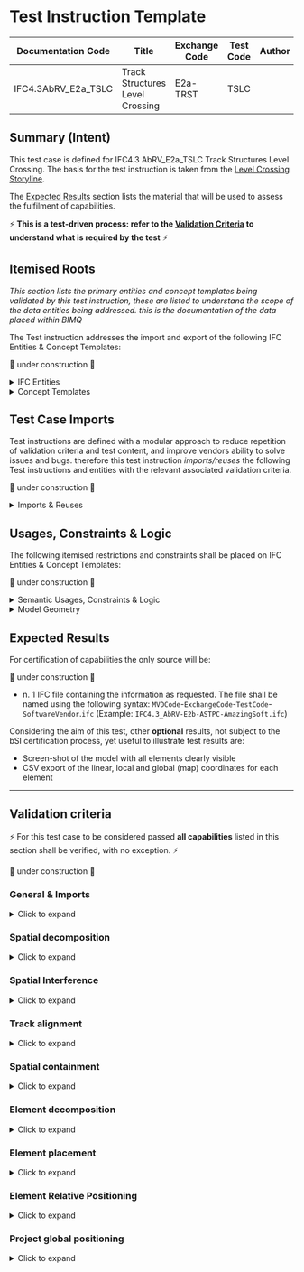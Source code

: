 # Test Instruction Template

| Documentation Code   | Title                                          | Exchange Code | Test Code | Author          | Data Owner | Version | Date       |
|----------------------|------------------------------------------------|---------------|-----------| ----------------|------------|---------|------------|
| IFC4.3AbRV_E2a_TSLC   | Track Structures Level Crossing               | E2a-TRST      | TSLC      |                 | FTIA      | 1.0     | 07.03.2022 |


## Summary (Intent)

This test case is defined for IFC4.3 AbRV_E2a_TSLC Track Structures Level Crossing. The basis for the test instruction is taken from the [Level Crossing Storyline](https://github.com/IFCRail/IFC-Rail-Unit-Test/tree/master/8_Storylines%20Test%20(SL)/SL08_Level%20Crossing).  

The [Expected Results](#Expected-Results) section lists the material that will be used to assess the fulfilment of capabilities.

:zap: **This is a test-driven process: refer to the [Validation Criteria](#Validation-Criteria) to understand what is required by the test** :zap:

## Itemised Roots
*This section lists the primary entities and concept templates being validated by this test instruction, these are listed to understand the scope of the data entities being addressed. this is the documentation of the data placed within BIMQ*

The Test instruction addresses the import and export of the following IFC Entities & Concept Templates:

:construction: under construction :construction:

<details><summary>IFC Entities</summary>

These entities represent a test-specific subset of the wider AbRV_Ex exchange and the overall AbRV MVD. **The scope of the test shall not be used as a definitive scope of the exchange, or of the entire MVD.**

- Model setup
  - *IfcProject*
  - *IfcSite*
  - *IfcRailway*
  - *IfcRoad*
  - *IfcFacilityPart/IfcRailwayPart/IfcRoadPart*
  - *IfcUnitAssignment*
  - *IfcGeometricRepresentationContext*
  - *IfcMapConversion*
  - *IfcProjectedCRS*
- Alignment (Track)
  - *IfcAlignment*
  - *IfcAlignmentHorizontal*
  - *IfcAlignmentVertical*
  - *IfcAlignmentSegment*
  - *IfcAlignmentHorizontalSegment*
  - *IfcAlignmentVerticalSegment*
  - *IfcCompositeCurve*
  - *IfcGradientCurve*
  - *IfcCurveSegment*
  - *IfcLine*
  - *IfcCircle*
  - *IfcClothoid*
- Boom barrier
  - Signal assembly
    - *IfcMember*
    - *IfcSignal*
    - *IfcSign*
  - IfcDoor
  - *IfcFooting*
  - *IfcRailing*
  
- Signaling equipment
  - *IfcSensor* (axle counters)
  - *IfcDiscreteAccessory* (snow plough protection)
  - IfcJunctionBox

</details>

<details><summary>Concept Templates</summary>

These concept templates represent a test-specific subset of the wider AbRV_Ex exchange and the overall AbRV MVD, that must be correctly exported to meet the validation criteria. **The scope of the test shall not be used as a definitive scope of the exchange, or of the entire MVD.**

- *Model setup*
  - *Project Units*
  - *Project Representation Context*
  - *Project Global Positioning*
- *Spatial structure, spatial interference and spatial containment*
  - *Spatial Composition*
  - *Spatial Decomposition*
  - *Spatial Interference*
  - *Spatial Container*
- *Alignment*
  - *Alignment Layout*
  - *Alignment Geometry Gradient*
- *Element composition*
  - *Element Composition*
  - *Element Decomposition*

- *Product placement and relative positioning*
  - *Product Linear Placement*
  - *Product Local Placement*
  - *Product Relative Positioning*
- *Other (missing in this spec at the moment)*
  - *(Material Constituent Set)*
  - *(Object Typing)*

</details>

## Test Case Imports
Test instructions are defined with a modular approach to reduce repetition of validation criteria and test content, and improve vendors ability to solve issues and bugs. therefore this test instruction *imports/reuses* the following Test instructions and entities with the relevant associated validation criteria.

:construction: under construction :construction:

<details><summary>Imports & Reuses</summary>

| TI Code                                  | Test Instruction Title    | Comments                     |
|------------------------------------------|---------------------------|------------------------------|
| [IFC4.3AbRV_E0_MSTP](../../E0-SCFD/MSTP) | Model Setup & Positioning | PROJ-01 imported along with RCTX-01 and associated configuration and history data |

</details>

## Usages, Constraints & Logic
The following itemised restrictions and constraints shall be placed on IFC Entities & Concept Templates:

:construction: under construction :construction:

<details><summary>Semantic Usages, Constraints & Logic</summary>
The following itemised Usages, Constraints & Logic are normative entries within the AbRV MVD and MUST be satisfied to meet the defined validation criteria.

| **ID**  | **CRITERIA**                                  | **VALUE**                           | **COMMENT** |
| ------- | --------------------------------------------- | ----------------------------------- | ----------- |
| SE_00   | Spatial structure is verified                 | See below for further specification |             |
| ALIG_00 | Alignment layout structure is verified        | See below for further specification |             |
| SITE_00 | Alignment shall always be contained in a Site | na                                  |             |
| SC_00   | Spatial Containment is verified               | See below for further specification |             |
| EC_00   | Element Composition is verified               | See below for further specification |             |
| EP_00   | Element Placement is verified                 | See below for further specification |             |
| ERP_00  | Element relative positioning verified         | See below for further specification |             |
| SI_00   | Spatial interference is verified              | See below for further specification |             |

SE_00: Spatial structure is verified

>1. The dataset shall contain one *IfcSite* instance
>2. The dataset shall contain one `IfcRailway` instance that is aggregated into the *IfcSite* according to CT Spatial Composition. 
>3. The dataset shall contain one `IfcRoad` instance that is aggregated into the *IfcSite* according to CT Spatial Composition. 
>4. The *IfcRailway* instance shall be decomposed into three *IfcFacilityPart* instances according to CT Spatial Decomposition
>   1. One `IfcFacilityPart` with `PredefinedType=IfcRailwayPartTypeEnum.TRACKSTRUCTURE`
>   2. One `IfcFacilityPart` with `PredefinedType=IfcFacilityPartCommonTypeEnum.LEVELCROSSING`
>   3. One `IfcFacilityPart` with `PredefinedType=IfcRailwayPartTypeEnum.TRACKSTRUCTURE`
>5. The `IfcRoad` instance shall be decomposed into three `IfcFacilityPart` instances according to CT Spatial Decomposition
>   1. One `IfcFacilityPart` with `PredefinedType=IfcRoadPartTypeEnum.ROADSEGMENT`
>   2. One `IfcFacilityPart` with `PredefinedType=IfcFacilityPartCommonTypeEnum.LEVELCROSSING`
>   3. One `IfcFacilityPart` with `PredefinedType=IfcRoadPartTypeEnum.ROADSEGMENT`
>6. The two facility parts representing the level crossing in the road and railway facilities shall be linked as interfering according to CT Spatial Interference

ALIG_00: Alignment layout structure is verified

> 1. Each `IfcAlignment` must nest exactly 1 `IfcAlignmentHorizontal`
> 2. Each `IfcAlignment` must nest at most 1 `IfcAlignmentVertical`
> 3. Each `IfcAlignmentHorizontal` must be nested only by 1 `IfcAlignment`
> 4. Each `IfcAlignmentVertical` must be nested only by 1 `IfcAlignment`
> 5. Each `IfcAlignment` must nest only `IfcAlignmentHorizontal`, or `IfcAlignmentVertical`
> 6. Each `IfcAlignmentHorizontal` must nest only `IfcAlignmentHorizontalSegment`
> 7. Each `IfcAlignmentVertical` must nest only `IfcAlignmentVerticalSegment`
> 8. Each `IfcAlignmentHorizontalSegment` must be nested only by 1 `IfcAlignmentHorizontal`
> 9. Each `IfcAlignmentVerticalSegment` must be nested only by 1 `IfcAlignmentVertical`

SC_00: Spatial Containment is verified

> 1. The top level signal assembly (`IfcElementAssembly/SIGNALASSEMBLY`) is contained in the `IfcRoad` facility.
> 2. The axle counters (`IfcSensor/WHEELSENSOR`) is contained in the `LEVELCROSSING` facility part belonging to the `IfcRailway` facility.
> 3. The junction boxes (`IfcJunctionBox/DATA`) is contained in the `LEVELCROSSING` facility part belonging to the `IfcRailway` facility.
> 4. The snow plough protection equipment (`IfcDiscreteAccessory/RAIL_MECHANICAL_EQUIPMENT`) is contained in the `LEVELCROSSING` facility part belonging to the `IfcRailway` facility.

EC_00: Element Composition is verified

> 1. A second level signal assembly (`IfcElementAssembly/SIGNALASSEMBLY`) is a component of the top level signal assembly.
> 2. The boom barrier (`IfcDoor/BOOM_BARRIER`) is a component of the top level signal assembly.
> 3. The footing (`IfcFooting/PAD_FOOTING`) is a component of the top level signal assembly.
> 4. The railing (`IfcRailing/GUARDRAIL`) is a component of the top level signal assembly.
> 5. The post  (`IfcMember/POST`)  is a component of the second level signal assembly.
> 6. The visual signal (`IfcSignal/VISUAL`)  is a component of the second level signal assembly.
> 7. The audio signal (`IfcSignal/AUDIO`)  is a component of the second level signal assembly.
> 8. The sign (`IfcSign/PICTORAL`)  is a component of the second level signal assembly.

EP_00: Element Placement is verified

> 1. The track alignment (`IfcAlignment`) shall have an `IfcLocalPlacement` relative to the placement of the `IfcSite`.
> 2. The top level signal assembly shall have an associated `IfcLinearPlacement` relative to the track alignment curve according to CT Product Linear Placement at the specified location.
> 3. The components of the top level signal assembly shall have an associated `IfcLocalPlacement` relative to the `IfcLinearPlacement` of the top level signal assembly at the specified locations according to CT Product Local Placement.
> 4. The axle counters (IfcSensor/WHEELSENSOR) shall have an associated `IfcLinearPlacement` relative to the track alignment curve according to CT Product Linear Placement at the specified location.
> 5. The snow plough protection (IfcDiscreteAccessory/RAIL_MECHANICAL_EQUIPMENT) shall have an associated `IfcLinearPlacement` relative to the track alignment curve according to CT Product Linear Placement at the specified location.
> 6. The junction boxes (IfcJunctionBox/DATA) shall have an associated `IfcLinearPlacement` relative to the track alignment curve according to CT Product Linear Placement at the specified location.

ERP_00: Element Relative Positioning

> 1. All elements in the dataset having an associated IfcLinearPlacement shall have a relative positioning relationship with the corresponding track alignment according to CT Product Relative Positioning.

SI_00: Spatial Interference

> 1. There shall be one `IfcRelInterferesElements` instance specifying a "Crosses" interference relationship between the different IfcFacilityPart/LEVELCROSSING instances.

</details>

<details><summary>Model Geometry</summary>
The Test case requires the following additional checks related to Model Geometry:



| **ID**  | **CRITERIA**                                   | **VALUE**                           | **COMMENT** |
| ------- | ---------------------------------------------- | ----------------------------------- | ----------- |
| ALIG_01 | Alignment geometric representation is verified | See below for further specification |             |


> 1. Each `IfcAlignment` shall have one Representation with RepresentationIdentifier="Axis" and RepresentationType="Curve3D" referencing 1 `IfcGradientCurve`
> 1. Each `IfcAlignmentHorizontal` shall have one Representation with RepresentationIdentifier="Axis" and RepresentationType="Curve2D" referencing 1 `IfcCompositeCurve`
> 1. Each `IfcAlignmentVertical` shall have one Representation with RepresentationIdentifier="Axis" and RepresentationType="Curve3D" referencing 1 `IfcGradientCurve` (the same instance as is referred from the owning `IfcAlignment` instance). 
> 1. Geometric representations shall correspond to the semantic definitions.

</details>

## Expected Results

For certification of capabilities the only source will be:

:construction: under construction :construction:

- n. 1 IFC file containing the information as requested. The file shall be named using the following syntax: `MVDCode`-`ExchangeCode`-`TestCode`-`SoftwareVendor`.`ifc` (Example: `IFC4.3_AbRV-E2b-ASTPC-AmazingSoft.ifc`)

Considering the aim of this test, other **optional** results, not subject to the bSI certification process, yet useful to illustrate test results are:
- Screen-shot of the model with all elements clearly visible
- CSV export of the linear, local and global (map) coordinates for each element

---

## Validation criteria
:zap: For this test case to be considered passed **all capabilities** listed in this section shall be verified, with no exception. :zap:

:construction: under construction :construction:

### General & Imports

<details><summary>Click to expand</summary>

- All the concept templates must be correctly implemented as presented in the validation criteria
- At least 1 instance of each entity listed in [Itemised Roots](#Itemised-Roots) is present in the file.


#### Imports
| **TI Code**        | **Criteria Codes** | *COMMENT**                                         |
|--------------------|--------------------|----------------------------------------------------|
| IFC4.3AbRV_E0_MSTP | ALL CRITERIA       | As outlined in the dataset [Imported Entities Table](Dataset/README.md#Imported-Entities-Table) |


#### General
| **ID**  | **CRITERIA**                                        | **VALUE**                                     | **COMMENT** |
|---------|-----------------------------------------------------|-----------------------------------------------|-------------|
| GENE_01 | All requested entities are present in the IFC model | per [Entities Table](Dataset/README.md#Entities-Table) |    |

</details>

### Spatial decomposition

<details><summary>Click to expand</summary>
> **Acceptance criteria**: For the **Spatial decomposition** capability, the validation procedure must verify that a Spatial Element of the requested type is decomposed by (via `IfcRelAggregates`) exactly a given number of Spatial Elements of the requested type, no more and no less.


| Relating Spatial Element | Relating Spatial Element Type | Minimum | Maximum | Related Spatial element | Related Spatial Element Type                | Usage type   |
| ------------------------ | ----------------------------- | ------- | ------- | ----------------------- | ------------------------------------------- | ------------ |
| IfcSite                  |                               | 1       | 1       | IfcRoad                 |                                             |              |
| IfcSite                  |                               | 1       | 1       | IfcRailway              |                                             |              |
| IfcRoad                  |                               | 2       | 2       | IfcFacilityPart         | IfcRoadPartTypeEnum.ROADSEGMENT             | LONGITUDINAL |
| IfcRoad                  |                               | 1       | 1       | IfcFacilityPart         | IfcFacilityPartCommonTypeEnum.LEVELCROSSING | LONGITUDINAL |
| IfcRailway               |                               | 2       | 2       | IfcFacilityPart         | IfcRailwayPartTypeEnum.TRACKSTRUCTURE       | LONGITUDINAL |
| IfcRailway               |                               | 2       | 2       | IfcFacilityPart         | IfcFacilityPartCommonTypeEnum.LEVELCROSSING | LONGITUDINAL |

</details>

### Spatial Interference

<details><summary>Click to expand</summary>
> **Acceptance criteria**: For the **Spatial interference** capability, the validation procedure must verify that a Spatial Element of the requested type interferes with (via `IfcRelInterferesElements`) a Spatial Element of the requested type.


| Relating Spatial Element | Relating Spatial Element Type               | Related Spatial element | Related Spatial Element Type                |
| ------------------------ | ------------------------------------------- | ----------------------- | ------------------------------------------- |
| IfcFacilityPart          | IfcFacilityPartCommonTypeEnum.LEVELCROSSING | IfcFacilityPart         | IfcFacilityPartCommonTypeEnum.LEVELCROSSING |

</details>

### Track alignment

<details><summary>Click to expand</summary>


| **ID**  | **CRITERIA**                                                 | **VALUE**                                      | **COMMENT** |
| ------- | ------------------------------------------------------------ | ---------------------------------------------- | ----------- |
| ALIG_01 | Alignments contained in file                                 | 1                                              |             |
| ALIG_02 | Components for Alignment                                     | 1 horizontal, 1 vertical                       |             |
| ALIG_03 | The horizontal (H) layout matches exactly the layout specified in the [Dataset description](./Dataset/README.md) | See [Dataset description](./Dataset/README.md) |             |
| ALIG_04 | The vertical (V) layout matches exactly the layout specified in the [Dataset description](./Dataset/README.md) | See [Dataset description](./Dataset/README.md) |             |
| ALIG_05 | The IfcAlignment shall have one Representation of type IfcProductShapeRepresentation having one Representation of type IfcShapeRepresentation having RepresentationIdentifier="Axis" and RepresentationType="Curve3D" and having one Item of type IfcGradientCurve. |                                                |             |
| ALIG_06 | The IfcAlignmentHorizontal shall have one Representation of type IfcProductShapeRepresentation having one Representation of type IfcShapeRepresentation having RepresentationIdentifier="Axis" and RepresentationType="Curve2D" and having one Item of type IfcCompositeCurve. |                                                |             |
| ALIG_07 | The IfcAlignmentVertical shall have one Representation of type IfcProductShapeRepresentation having one Representation of type IfcShapeRepresentation having RepresentationIdentifier="Axis" and RepresentationType="Curve3D" and having one Item of type IfcGradientCurve (same instance as referred to by IfcAlignment). |                                                |             |
| ALIG_06 | The IfcGradientCurve shall have the IfcCompositeCurve as BaseCurve |                                                |             |
| ALIG_07 | The IfcGradientCurve shall have Segments that exactly match the corresponding vertical segments in the IfcAlignmentVertical and in the same order |                                                |             |
| ALIG_08 | The IfcCompositeCurve shall have Segments that exactly match the corresponding horizontal segments in the IfcAlignmentHorizontal and in the same order |                                                |             |

</details>

### Spatial containment

<details><summary>Click to expand</summary>
> **Acceptance criteria**: For the **Spatial containment** capability, the validation procedure must verify that a Spatial Element of the requested type contains (via `IfcRelContainedInSpatialStructure`) exactly a given number of Elements of the requested type, no more and no less.


| Spatial Element | Spatial Element Type                 | Minimum | Maximum | Element              | Element Type              |
| --------------- | ------------------------------------ | ------- | ------- | -------------------- | ------------------------- |
| IfcSite         |                                      | 1       | 1       | IfcAlignment         |                           |
| IfcRoad         |                                      | 1       | 1       | IfcElementAssembly   | SIGNALASSEMBLY            |
| IfcFacilityPart | IfcRailwayPartTypeEnum.LEVELCROSSING | 2       | 2       | IfcSensor            | WHEELSENSOR               |
| IfcFacilityPart | IfcRailwayPartTypeEnum.LEVELCROSSING | 2       | 2       | IfcJunctionBox       | DATA                      |
| IfcFacilityPart | IfcRailwayPartTypeEnum.LEVELCROSSING | 2       | 2       | IfcDiscreteAccessory | RAIL_MECHANICAL_EQUIPMENT |

</details>

### Element decomposition

<details><summary>Click to expand</summary>
> **Acceptance criteria**: For the **Element decomposition** capability, the validation procedure must verify that an Element of the requested type is decomposed by (via `IfcRelAggregates`) exactly a given number of Elements of the requested type, no more and no less.


| Spatial Element              | Spatial Element Type | Minimum | Maximum | Element                      | Element Type   |
| ---------------------------- | -------------------- | ------- | ------- | ---------------------------- | -------------- |
| IfcElementAssembly (level 1) | SIGNALASSEMBLY       | 1       | 1       | IfcElementAssembly (level 2) | SIGNALASSEMBLY |
| IfcElementAssembly (level 1) | SIGNALASSEMBLY       | 1       | 1       | IfcDoor                      | BOOM_BARRIER   |
| IfcElementAssembly (level 1) | SIGNALASSEMBLY       | 1       | 1       | IfcFooting                   | PAD_FOOTING    |
| IfcElementAssembly (level 1) | SIGNALASSEMBLY       | 1       | 1       | IfcRailing                   | GUARDRAIL      |
| IfcElementAssembly (level 2) | SIGNALASSEMBLY       | 1       | 1       | IfcMember                    | POST           |
| IfcElementAssembly (level 2) | SIGNALASSEMBLY       | 1       | 1       | IfcSignal                    | VISUAL         |
| IfcElementAssembly (level 2) | SIGNALASSEMBLY       | 1       | 1       | IfcSignal                    | AUDIO          |
| IfcElementAssembly (level 2) | SIGNALASSEMBLY       | 1       | 1       | IfcSign                      | PICTORAL       |

</details>

### Element placement

<details><summary>Click to expand</summary>
> **Acceptance criteria**: For the **Element placement** capability, the validation procedure must verify that an Element of the requested type is placed according to the specified placement with the specified values.

| **ID** | **CRITERIA**                                                 | **VALUE**                                      | **COMMENT** |
| ------ | ------------------------------------------------------------ | ---------------------------------------------- | ----------- |
| EP_01  | Elements are placed at the specified location using the specified ObjectPlacement | See [Dataset description](./Dataset/README.md) |             |

</details>

### Element Relative Positioning

<details><summary>Click to expand</summary>
> **Acceptance criteria**: For the **Element Relative Positioning** capability, the validation procedure must verify that an Element of the requested type has a position relative to the specified positioning element via IfcRelPositions.

| **ID** | **CRITERIA**                                                 | **VALUE**                                      | **COMMENT** |
| ------ | ------------------------------------------------------------ | ---------------------------------------------- | ----------- |
| ERP_01 | Each element that is placed linearly using `IfcLinearPlacement` shall have an IfcRelPositions relationship with the corresponding `IfcAlignment` | See [Dataset description](./Dataset/README.md) |             |

</details>

### Project global positioning

<details><summary>Click to expand</summary>
> **Acceptance criteria**: For the **Project global positioning** capability, the validation procedure must verify that there is an IfcMapConversion with the given parameters associated with the IfcGeometricRepresentationContext (via `HasCoordinateOperation`). Furthermore, the IfcMapConversion shall have an association with an IfcProjectedCRS (via `HasCoordinateOperation`) with the given parameters.




| Element          | Attribute        | Value     | Comment |
| ---------------- | ---------------- | --------- | ------- |
| IfcMapConversion | Eastings         | 24525000  |         |
| IfcMapConversion | Northings        | 6876000   |         |
| IfcMapConversion | OrthogonalHeight | 0         |         |
| IfcMapConversion | XAxisAbscissa    | 1         |         |
| IfcMapConversion | XAxisOrdinate    | 0         |         |
| IfcMapConversion | Scale            | 1         |         |
| IfcProjectedCRS  | Name             | EPSG:3878 |         |
| IfcProjectedCRS  | GeodeticDatum    | EPSG:6258 |         |
| IfcProjectedCRS  | VerticalDatum    | EPSG:3900 |         |

</details>

